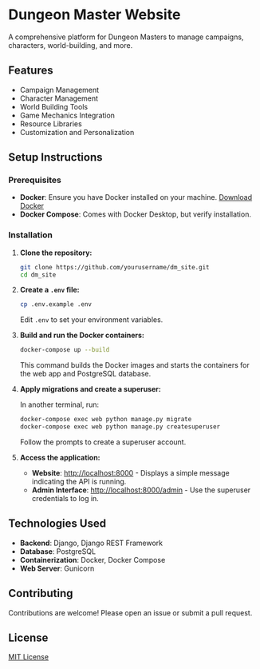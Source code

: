 # Dungeon Master Website

A comprehensive platform for Dungeon Masters to manage campaigns, characters, world-building, and more.

## Features

- Campaign Management
- Character Management
- World Building Tools
- Game Mechanics Integration
- Resource Libraries
- Customization and Personalization

## Setup Instructions

### Prerequisites

- **Docker**: Ensure you have Docker installed on your machine. [Download Docker](https://www.docker.com/get-started)
- **Docker Compose**: Comes with Docker Desktop, but verify installation.

### Installation

1. **Clone the repository:**

    ```bash
    git clone https://github.com/yourusername/dm_site.git
    cd dm_site
    ```

2. **Create a `.env` file:**

    ```bash
    cp .env.example .env
    ```

    Edit `.env` to set your environment variables.

3. **Build and run the Docker containers:**

    ```bash
    docker-compose up --build
    ```

    This command builds the Docker images and starts the containers for the web app and PostgreSQL database.

4. **Apply migrations and create a superuser:**

    In another terminal, run:

    ```bash
    docker-compose exec web python manage.py migrate
    docker-compose exec web python manage.py createsuperuser
    ```

    Follow the prompts to create a superuser account.

5. **Access the application:**

    - **Website**: [http://localhost:8000](http://localhost:8000) - Displays a simple message indicating the API is running.
    - **Admin Interface**: [http://localhost:8000/admin](http://localhost:8000/admin) - Use the superuser credentials to log in.

## Technologies Used

- **Backend**: Django, Django REST Framework
- **Database**: PostgreSQL
- **Containerization**: Docker, Docker Compose
- **Web Server**: Gunicorn

## Contributing

Contributions are welcome! Please open an issue or submit a pull request.

## License

[MIT License](LICENSE)
